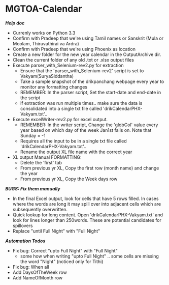 # MGTOA-Calendar

***Help doc***

- Currenly works on Python 3.3
- Confirm with Pradeep that we're using Tamil names or Sanskrit (Mula or Moolam, Thiruvathirai va Ardra)
- Confirm with Pradeep that we're using Phoenix as location
- Create a new folder for the new year calendar in the OutputArchive dir. 
- Clean the current folder of any old .txt or .xlsx output files 
- Execute parser_with_Selenium-rev2.py for extraction
	- Ensure that the 'parser_with_Selenium-rev2' script is set to Vakyam(SuryaSiddantha)	
	- Take a sample snapshot of the drikpanchang webpage every year to monitor any formatting changes
	- REMEMBER: In the parser script, Set the start-date and end-date in the script	
	- if extraction was run multiple times.. make sure the data is consolidated into a single txt file called 'drikCalendarPHX-Vakyam.txt'..
- Execute excelWriter-rev2.py for excel output. 
	- REMEMBER: In the writer script, Change the 'globCol' value every year based on which day of the week Jan1st falls on. Note that Sunday = -1	
	- Requires all the input to be in a single txt file called 'drikCalendarPHX-Vakyam.txt'..
	- Rename the output XL file name with the correct year
- XL output Manual FORMATTING: 
	- Delete the 'first' tab
	- From previous yr XL, Copy the first row (month name) and change the year
	- From previous yr XL, Copy the Week days row

*****BUGS: Fix them manually*****
- In the final Excel output, look for cells that have 5 rows filled. In cases where the words are long it may spill over into adjacent cells which are subsequently overwritten.
- Quick lookup for long content. Open 'drikCalendarPHX-Vakyam.txt' and look for lines longer than 250words. These are potential candidates for spillovers
- Replace "until Full Night" with "Full Night"

*****Automation Todos*****
- Fix bug: Correct "upto Full Night" with "Full Night"
	- some how when writing "upto Full Night" .. some cells are missing the word "Night" (noticed only for Tithi)
- Fix bug: When all 
- Add DaysOfTheWeek row
- Add NameOfMonth row
